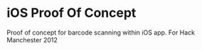 # iOS Proof Of Concept

Proof of concept for barcode scanning within iOS app. For Hack Manchester 2012
